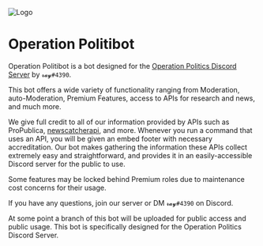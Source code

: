 
![Logo](https://cdn.discordapp.com/attachments/948001562444300328/1056677697419477042/nMZf4aT.png)


# Operation Politibot

Operation Politibot is a bot designed for the [Operation Politics Discord Server](htttps://discord.gg/Axa8TXsHXc) by `𝓻𝓪𝔂#4390`.

This bot offers a wide variety of functionality ranging from Moderation, auto-Moderation, Premium Features, access to APIs for research and news, and much more.

We give full credit to all of our information provided by APIs such as ProPublica, [newscatcherapi](https://newscatcherapi.com/), and more. Whenever you run a command that uses an API, you will be given an embed footer with necessary accreditation. Our bot makes gathering the information these APIs collect extremely easy and straightforward, and provides it in an easily-accessible Discord server for the public to use. 

Some features may be locked behind Premium roles due to maintenance cost concerns for their usage.

If you have any questions, join our server or DM `𝓻𝓪𝔂#4390` on Discord.

At some point a branch of this bot will be uploaded for public access and public usage. This bot is specifically designed for the Operation Politics Discord Server.
